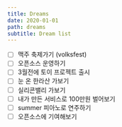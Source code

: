 ```yaml
---
title: Dreams
date: 2020-01-01
path: dreams
subtitle: Dream list
---
```


- [ ] 맥주 축제가기 (volksfest)
- [ ] 오픈소스 운영하기
- [ ] 3월전에 토이 프로젝트 출시
- [ ] 눈 온 한라산 가보기
- [ ] 실리콘밸리 가보기
- [ ] 내가 만든 서비스로 100만원 벌어보기
- [ ] summer 피아노로 연주하기
- [ ] 오픈소스에 기여해보기